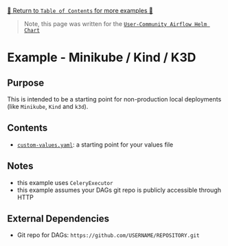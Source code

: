 [🔗 Return to `Table of Contents` for more examples 🔗](https://github.com/airflow-helm/charts/tree/main/charts/airflow#examples)

> Note, this page was written for the [`User-Community Airflow Helm Chart`](https://github.com/airflow-helm/charts/tree/main/charts/airflow)

# Example - Minikube / Kind / K3D

## Purpose

This is intended to be a starting point for non-production local deployments (like `Minikube`, `Kind` and `k3d`).

## Contents

- [`custom-values.yaml`](custom-values.yaml): a starting point for your values file

## Notes

- this example uses `CeleryExecutor`
- this example assumes your DAGs git repo is publicly accessible through HTTP

## External Dependencies

- Git repo for DAGs: `https://github.com/USERNAME/REPOSITORY.git`
